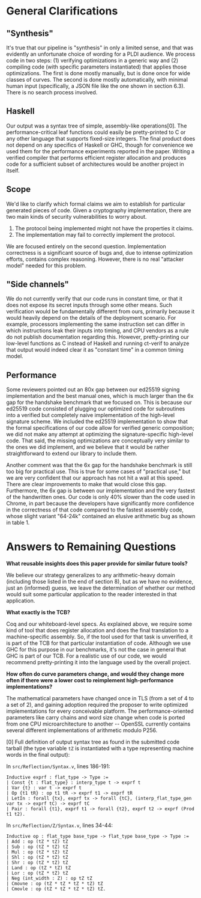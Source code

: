 # General Clarifications

## "Synthesis"

It's true that our pipeline is "synthesis" in only a limited sense, and that
was evidently an unfortunate choice of wording for a PLDI audience. We process
code in two steps: (1) verifying optimizations in a generic way and (2)
compiling code (with specific parameters instantiated) that applies those
optimizations. The first is done mostly manually, but is done once for wide
classes of curves. The second is done mostly automatically, with minimal human
input (specifically, a JSON file like the one shown in section 6.3). There is
no search process involved. 

## Haskell

Our output was a syntax tree of simple, assembly-like operations[0]. The
performance-critical leaf functions could easily be pretty-printed to C or
any other language that supports fixed-size integers. The final product does not
depend on any specifics of Haskell or GHC, though for convenience we used them
for the performance experiments reported in the paper. Writing a verified compiler that
performs efficient register allocation and produces code for a sufficient subset
of architectures would be another project in itself.

## Scope

We'd like to clarify which formal claims we aim to establish for particular
generated pieces of code.  Given a cryptography implementation, there are two main
kinds of security vulnerabilities to worry about.

1. The protocol being implemented might not have the properties it claims.
2. The implementation may fail to correctly implement the protocol.

We are focused entirely on the second question. Implementation correctness is a
significant source of bugs and, due to intense optimization efforts, contains
complex reasoning. However, there is no real "attacker model" needed for this
problem.

## "Side channels"

We do not currently verify that our code runs in constant time, or that it does
not expose its secret inputs through some other means. Such verification would
be fundamentally different from ours, primarily because it would heavily depend
on the details of the deployment scenario. For example, processors implementing
the same instruction set can differ in which instructions leak their inputs
into timing, and CPU vendors as a rule do not publish documentation regarding
this. However, pretty-printing our low-level functions as C instead of Haskell
and running ct-verif to analyze that output would indeed clear it as "constant
time" in a common timing model.

## Performance

Some reviewers pointed out an 80x gap between our ed25519 signing implementation
and the best manual ones, which is much larger than the 6x gap for the handshake
benchmark that we focused on. This is because our ed25519 code consisted of
plugging our optimized code for subroutines into a verified but completely naive
implementation of the high-level signature scheme. We included the ed25519
implementation to show that the formal specifications of our code allow for
verified generic composition; we did not make any attempt at optimizing the
signature-specific high-level code. That said, the missing optimizations are
conceptually very similar to the ones we did implement, and we believe that it
would be rather straightforward to extend our library to include them.

Another comment was that the 6x gap for the handshake benchmark is still too big
for practical use. This is true for some cases of "practical use," but we are
very confident that our approach has not hit a wall at this speed. There are
clear improvements to make that would close this gap. Furthermore, the 6x gap is
between our implementation and the very fastest of the handwritten ones. Our
code is only 40% slower than the code used in Chrome, in part because the
developers have significantly more confidence in the correctness of that code
compared to the fastest assembly code, whose slight variant "64-24k" contained
an elusive arithmetic bug as shown in table 1.

# Answers to Remaining Questions

**What reusable insights does this paper provide for similar future tools?**

We believe our strategy generalizes to any arithmetic-heavy domain (including
those listed in the end of section 8), but as we have no evidence, just an
(informed) guess, we leave the determination of whether our method would suit
some particular application to the reader interested in that application. 

**What exactly is the TCB?**

Coq and our whiteboard-level specs. As explained above, we require some kind
of tool that does register allocation and does the final translation to a
machine-specific assembly. So, if the tool used for that task is unverified,
it is part of the TCB for that particular instantiation of code. Although we
use GHC for this purpose in our benchmarks, it's not the case in general that
GHC is part of our TCB. For a realistic use of our code, we would recommend
pretty-printing it into the language used by the overall project.

**How often do curve parameters change, and would they change more often if
there were a lower cost to reimplement high-performance implementations?**

The mathematical parameters have changed once in TLS (from a set of 4 to a set
of 2), and gaining adoption required the proposer to write optimized
implementations for every conceivable platform. The performance-oriented
parameters like carry chains and word size change when code is ported from one
CPU microarchitecture to another -- OpenSSL currently contains several different
implementations of arithmetic modulo P256.


[0] Full definition of output syntax tree as found in the submitted code
tarball (the type variable `tZ` is instantiated with a type representing
machine words in the final output):

In `src/Reflection/Syntax.v`, lines 186-191:
~~~
Inductive exprf : flat_type -> Type :=
| Const {t : flat_type} : interp_type t -> exprf t
| Var {t} : var t -> exprf t
| Op {t1 tR} : op t1 tR -> exprf t1 -> exprf tR
| LetIn : forall {tx}, exprf tx -> forall {tC}, (interp_flat_type_gen var tx -> exprf tC) -> exprf tC
| Pair : forall {t1}, exprf t1 -> forall {t2}, exprf t2 -> exprf (Prod t1 t2).
~~~

In `src/Reflection/Z/Syntax.v`, lines 34-44:
~~~
Inductive op : flat_type base_type -> flat_type base_type -> Type :=
| Add : op (tZ * tZ) tZ
| Sub : op (tZ * tZ) tZ
| Mul : op (tZ * tZ) tZ
| Shl : op (tZ * tZ) tZ
| Shr : op (tZ * tZ) tZ
| Land : op (tZ * tZ) tZ
| Lor : op (tZ * tZ) tZ
| Neg (int_width : Z) : op tZ tZ
| Cmovne : op (tZ * tZ * tZ * tZ) tZ
| Cmovle : op (tZ * tZ * tZ * tZ) tZ.
~~~
